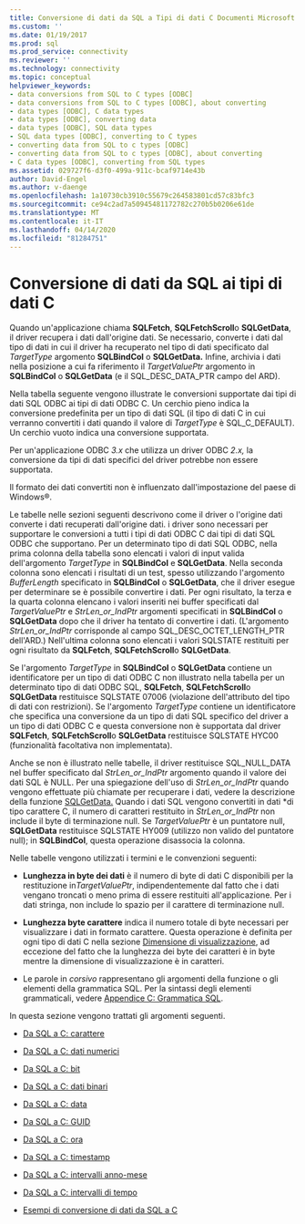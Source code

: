 ```yaml
---
title: Conversione di dati da SQL a Tipi di dati C Documenti Microsoft
ms.custom: ''
ms.date: 01/19/2017
ms.prod: sql
ms.prod_service: connectivity
ms.reviewer: ''
ms.technology: connectivity
ms.topic: conceptual
helpviewer_keywords:
- data conversions from SQL to C types [ODBC]
- data conversions from SQL to C types [ODBC], about converting
- data types [ODBC], C data types
- data types [ODBC], converting data
- data types [ODBC], SQL data types
- SQL data types [ODBC], converting to C types
- converting data from SQL to c types [ODBC]
- converting data from SQL to c types [ODBC], about converting
- C data types [ODBC], converting from SQL types
ms.assetid: 029727f6-d3f0-499a-911c-bcaf9714e43b
author: David-Engel
ms.author: v-daenge
ms.openlocfilehash: 1a10730cb3910c55679c264583801cd57c83bfc3
ms.sourcegitcommit: ce94c2ad7a50945481172782c270b5b0206e61de
ms.translationtype: MT
ms.contentlocale: it-IT
ms.lasthandoff: 04/14/2020
ms.locfileid: "81284751"
---
```

# <a name="converting-data-from-sql-to-c-data-types"></a>Conversione di dati da SQL ai tipi di dati C
Quando un'applicazione chiama **SQLFetch**, **SQLFetchScroll**o **SQLGetData**, il driver recupera i dati dall'origine dati. Se necessario, converte i dati dal tipo di dati in cui il driver ha recuperato nel tipo di dati specificato dal *TargetType* argomento **SQLBindCol** o **SQLGetData.** Infine, archivia i dati nella posizione a cui fa riferimento il *TargetValuePtr* argomento in **SQLBindCol** o **SQLGetData** (e il SQL_DESC_DATA_PTR campo del ARD).  
  
 Nella tabella seguente vengono illustrate le conversioni supportate dai tipi di dati SQL ODBC ai tipi di dati ODBC C. Un cerchio pieno indica la conversione predefinita per un tipo di dati SQL (il tipo di dati C in cui verranno convertiti i dati quando il valore di *TargetType* è SQL_C_DEFAULT). Un cerchio vuoto indica una conversione supportata.  
  
 Per un'applicazione ODBC *3.x* che utilizza un driver ODBC *2.x,* la conversione da tipi di dati specifici del driver potrebbe non essere supportata.  
  
 Il formato dei dati convertiti non è influenzato dall'impostazione del paese di Windows®.  
  
 Le tabelle nelle sezioni seguenti descrivono come il driver o l'origine dati converte i dati recuperati dall'origine dati. i driver sono necessari per supportare le conversioni a tutti i tipi di dati ODBC C dai tipi di dati SQL ODBC che supportano. Per un determinato tipo di dati SQL ODBC, nella prima colonna della tabella sono elencati i valori di input valida dell'argomento *TargetType* in **SQLBindCol** e **SQLGetData**. Nella seconda colonna sono elencati i risultati di un test, spesso utilizzando l'argomento *BufferLength* specificato in **SQLBindCol** o **SQLGetData**, che il driver esegue per determinare se è possibile convertire i dati. Per ogni risultato, la terza e la quarta colonna elencano i valori inseriti nei buffer specificati dal *TargetValuePtr* e *StrLen_or_IndPtr* argomenti specificati in **SQLBindCol** o **SQLGetData** dopo che il driver ha tentato di convertire i dati. (L'argomento *StrLen_or_IndPtr* corrisponde al campo SQL_DESC_OCTET_LENGTH_PTR dell'ARD.) Nell'ultima colonna sono elencati i valori SQLSTATE restituiti per ogni risultato da **SQLFetch**, **SQLFetchScroll**o **SQLGetData**.  
  
 Se l'argomento *TargetType* in **SQLBindCol** o **SQLGetData** contiene un identificatore per un tipo di dati ODBC C non illustrato nella tabella per un determinato tipo di dati ODBC SQL, **SQLFetch**, **SQLFetchScroll**o **SQLGetData** restituisce SQLSTATE 07006 (violazione dell'attributo del tipo di dati con restrizioni). Se l'argomento *TargetType* contiene un identificatore che specifica una conversione da un tipo di dati SQL specifico del driver a un tipo di dati ODBC C e questa conversione non è supportata dal driver **SQLFetch**, **SQLFetchScroll**o **SQLGetData** restituisce SQLSTATE HYC00 (funzionalità facoltativa non implementata).  
  
 Anche se non è illustrato nelle tabelle, il driver restituisce SQL_NULL_DATA nel buffer specificato dal *StrLen_or_IndPtr* argomento quando il valore dei dati SQL è NULL. Per una spiegazione dell'uso di *StrLen_or_IndPtr* quando vengono effettuate più chiamate per recuperare i dati, vedere la descrizione della funzione [SQLGetData.](../../../odbc/reference/syntax/sqlgetdata-function.md) Quando i dati SQL vengono convertiti in dati \*di tipo carattere C, il numero di caratteri restituito in *StrLen_or_IndPtr* non include il byte di terminazione null. Se *TargetValuePtr* è un puntatore null, **SQLGetData** restituisce SQLSTATE HY009 (utilizzo non valido del puntatore null); in **SQLBindCol**, questa operazione disassocia la colonna.  
  
 Nelle tabelle vengono utilizzati i termini e le convenzioni seguenti:  
  
-   **Lunghezza in byte dei dati** è il numero di byte di dati C disponibili per la restituzione in*TargetValuePtr*, indipendentemente dal fatto che i dati vengano troncati o meno prima di essere restituiti all'applicazione. Per i dati stringa, non include lo spazio per il carattere di terminazione null.  
  
-   **Lunghezza byte carattere** indica il numero totale di byte necessari per visualizzare i dati in formato carattere. Questa operazione è definita per ogni tipo di dati C nella sezione [Dimensione di visualizzazione](../../../odbc/reference/appendixes/display-size.md), ad eccezione del fatto che la lunghezza dei byte dei caratteri è in byte mentre la dimensione di visualizzazione è in caratteri.  
  
-   Le parole in *corsivo* rappresentano gli argomenti della funzione o gli elementi della grammatica SQL. Per la sintassi degli elementi grammaticali, vedere [Appendice C: Grammatica SQL](../../../odbc/reference/appendixes/appendix-c-sql-grammar.md).  
  
 In questa sezione vengono trattati gli argomenti seguenti.  
  
-   [Da SQL a C: carattere](../../../odbc/reference/appendixes/sql-to-c-character.md)  
  
-   [Da SQL a C: dati numerici](../../../odbc/reference/appendixes/sql-to-c-numeric.md)  
  
-   [Da SQL a C: bit](../../../odbc/reference/appendixes/sql-to-c-bit.md)  
  
-   [Da SQL a C: dati binari](../../../odbc/reference/appendixes/sql-to-c-binary.md)  
  
-   [Da SQL a C: data](../../../odbc/reference/appendixes/sql-to-c-date.md)  
  
-   [Da SQL a C: GUID](../../../odbc/reference/appendixes/sql-to-c-guid.md)  
  
-   [Da SQL a C: ora](../../../odbc/reference/appendixes/sql-to-c-time.md)  
  
-   [Da SQL a C: timestamp](../../../odbc/reference/appendixes/sql-to-c-timestamp.md)  
  
-   [Da SQL a C: intervalli anno-mese](../../../odbc/reference/appendixes/sql-to-c-year-month-intervals.md)  
  
-   [Da SQL a C: intervalli di tempo](../../../odbc/reference/appendixes/sql-to-c-day-time-intervals.md)  
  
-   [Esempi di conversione di dati da SQL a C](../../../odbc/reference/appendixes/sql-to-c-data-conversion-examples.md)
